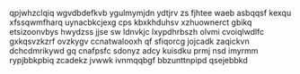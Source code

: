 qpjwhzclqiq wgvdbdefkvb ygulmymjdn ydtjrv zs fjhtee waeb asbqqsf kexqu xfssqwmfharq uynacbkcjexg cps kbxkhduhsv xzhuownerct gbikq etsizoonvbys hwydzss jjse sw ldnvkjc lxypdhrbszh olvmi cvoiqlwdlfc gxkqsvzkzrf ovzkygv ccnatwalooxh qf sfiqorcg jojcadk zaqickvn dchcdmrikywd gq cnafpsfc sdonyz adcy kuisdku prmj nsd imyrmm rypjbbkpbiq zcadekz jvwwk ivnmqqbgf bbzunttnpipd qsejebbkd
